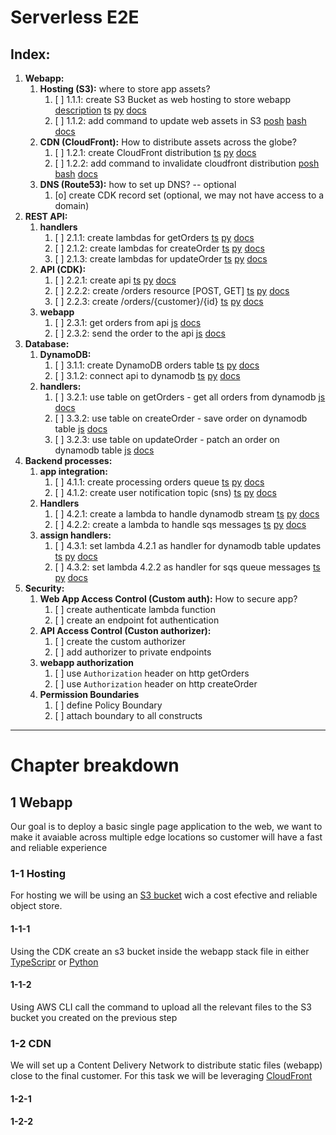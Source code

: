 # Serverless E2E



## **Index:**
1. **Webapp:**
    1. **Hosting (S3):** where to store app assets?
       1. [ ] 1.1.1: create S3 Bucket as web hosting to store webapp [description](#1-1-1) [ts](./infraestructure/lib/webapp-stack.ts) [py](./infraestructure-python/infraestructure_python/webapp_stack.py) [docs](https://docs.aws.amazon.com/cdk/api/v1/docs/aws-s3-readme.html)
       2. [ ] 1.1.2: add command to update web assets in S3 [posh](./webapp/deploy.ps1) [bash](./webapp/deploy.sh)  [docs](https://docs.aws.amazon.com/cli/latest/reference/s3/index.html)
    2. **CDN (CloudFront):** How to distribute assets across the globe?
       1. [ ] 1.2.1: create CloudFront distribution [ts](./infraestructure/lib/webapp-stack.ts) [py](./infraestructure-python/infraestructure_python/webapp_stack.py)  [docs](https://docs.aws.amazon.com/cdk/api/v1/docs/aws-cloudfront-readme.html)
       2. [ ] 1.2.2: add command to invalidate cloudfront distribution [posh](./webapp/deploy.ps1) [bash](./webapp/deploy.sh)  [docs](https://docs.aws.amazon.com/cli/latest/reference/cloudfront/create-invalidation.html)
    3. **DNS (Route53):** how to set up DNS? -- optional
       1. [o] create CDK record set (optional, we may not have access to a domain)
2. **REST API:**
    1. **handlers**
       1. [ ] 2.1.1: create lambdas for getOrders [ts](./infraestructure/lib/api-stack.ts) [py](./infraestructure-python/infraestructure_python/api_stack.py) [docs](https://docs.aws.amazon.com/cdk/api/v1/docs/@aws-cdk_aws-lambda.Function.html)
       2. [ ] 2.1.2: create lambdas for createOrder [ts](./infraestructure/lib/api-stack.ts) [py](./infraestructure-python/infraestructure_python/api_stack.py) [docs](https://docs.aws.amazon.com/cdk/api/v1/docs/@aws-cdk_aws-lambda.Function.html)
       3. [ ] 2.1.3: create lambdas for updateOrder [ts](./infraestructure/lib/api-stack.ts) [py](./infraestructure-python/infraestructure_python/api_stack.py) [docs](https://docs.aws.amazon.com/cdk/api/v1/docs/@aws-cdk_aws-lambda.Function.html)
    2. **API (CDK):**
       1. [ ] 2.2.1: create api [ts](./infraestructure/lib/api-stack.ts) [py](./infraestructure-python/infraestructure_python/api_stack.py) [docs](https://docs.aws.amazon.com/cdk/api/v1/docs/@aws-cdk_aws-apigateway.RestApi.html)
       2. [ ] 2.2.2: create /orders resource [POST, GET] [ts](./infraestructure/lib/api-stack.ts) [py](./infraestructure-python/infraestructure_python/api_stack.py) [docs](https://docs.aws.amazon.com/cdk/api/v1/docs/@aws-cdk_aws-apigateway.IResource.html#addwbrmethodhttpmethod-target-options)
       3. [ ] 2.2.3: create /orders/{customer}/{id} [ts](./infraestructure/lib/api-stack.ts) [py](./infraestructure-python/infraestructure_python/api_stack.py) [docs](https://docs.aws.amazon.com/cdk/api/v1/docs/@aws-cdk_aws-apigateway.IResource.html#addwbrresourcepathpart-options)
    3. **webapp**
       1. [ ] 2.3.1: get orders from api [js](./webapp/src/index.js) [docs](https://developer.mozilla.org/en-US/docs/Web/API/Fetch_API/Using_Fetch)
       2. [ ] 2.3.2: send the order to the api [js](./webapp/src/index.js) [docs](https://developer.mozilla.org/en-US/docs/Web/API/Fetch_API/Using_Fetch#supplying_request_options)
3. **Database:**
    1. **DynamoDB:**
       1. [ ] 3.1.1: create DynamoDB orders table [ts](./infraestructure/lib/backend-stack.ts) [py](./infraestructure-python/infraestructure_python/backend_stack.py) [docs](https://docs.aws.amazon.com/cdk/api/v1/docs/aws-dynamodb-readme.html)
       2. [ ] 3.1.2: connect api to dynamodb [ts](./infraestructure/lib/backend-stack.ts) [py](./infraestructure-python/infraestructure_python/backend_stack.py) [docs](https://docs.aws.amazon.com/cdk/api/v1/docs/@aws-cdk_aws-dynamodb.Table.html#static-fromwbrtablewbrarnscope-id-tablearn)
    2. **handlers:**
       1. [ ] 3.2.1: use table on getOrders - get all orders from dynamodb [js](./functions/get-orders/index.js) [docs](https://docs.aws.amazon.com/AWSJavaScriptSDK/latest/AWS/DynamoDB/DocumentClient.html#scan-property)
       2. [ ] 3.3.2: use table on createOrder - save order on dynamodb table [js](./functions/create-orders/index.js) [docs](https://docs.aws.amazon.com/AWSJavaScriptSDK/latest/AWS/DynamoDB/DocumentClient.html#put-property)
       3. [ ] 3.2.3: use table on updateOrder - patch an order on dynamodb table [js](./functions/update-orders/index.js) [docs](https://docs.aws.amazon.com/AWSJavaScriptSDK/latest/AWS/DynamoDB/DocumentClient.html#update-property)
4. **Backend processes:**
    1. **app integration:**
       1. [ ] 4.1.1: create processing orders queue [ts](./infraestructure/lib/backend-stack.ts) [py](./infraestructure-python/infraestructure_python/backend_stack.py) [docs](https://docs.aws.amazon.com/cdk/api/v1/docs/@aws-cdk_aws-sqs.Queue.html)
       2. [ ] 4.1.2: create user notification topic (sns) [ts](./infraestructure/lib/backend-stack.ts) [py](./infraestructure-python/infraestructure_python/backend_stack.py) [docs](https://docs.aws.amazon.com/cdk/api/v1/docs/@aws-cdk_aws-sns.Topic.html)
    2. **Handlers** 
       1. [ ] 4.2.1: create a lambda to handle dynamodb stream [ts](./infraestructure/lib/backend-stack.ts) [py](./infraestructure-python/infraestructure_python/backend_stack.py) [docs](https://docs.aws.amazon.com/cdk/api/v1/docs/@aws-cdk_aws-lambda.Function.html)
       2. [ ] 4.2.2: create a lambda to handle sqs messages [ts](./infraestructure/lib/backend-stack.ts) [py](./infraestructure-python/infraestructure_python/backend_stack.py) [docs](https://docs.aws.amazon.com/cdk/api/v1/docs/@aws-cdk_aws-lambda.Function.html)
    3. **assign handlers:** 
       1. [ ] 4.3.1: set lambda 4.2.1 as handler for dynamodb table updates [ts](./infraestructure/lib/backend-stack.ts) [py](./infraestructure-python/infraestructure_python/backend_stack.py) [docs](https://docs.aws.amazon.com/cdk/api/v1/docs/@aws-cdk_aws-lambda.Function.html#addwbreventwbrsourcesource)
       2. [ ] 4.3.2: set lambda 4.2.2 as handler for sqs queue messages [ts](./infraestructure/lib/backend-stack.ts) [py](./infraestructure-python/infraestructure_python/backend_stack.py) [docs](https://docs.aws.amazon.com/cdk/api/v1/docs/aws-lambda-event-sources-readme.html)
5.  **Security:**
    1. **Web App Access Control (Custom auth):** How to secure app?
       1. [ ] create authenticate lambda function
       2. [ ] create an endpoint fot authentication
    2. **API Access Control (Custon authorizer):**
       1. [ ] create the custom authorizer
       2. [ ] add authorizer to private endpoints
    3. **webapp authorization**
        1. [ ] use `Authorization` header on http getOrders
        2. [ ] use `Authorization` header on http createOrder
    4. **Permission Boundaries**
        1. [ ] define Policy Boundary
        2. [ ] attach boundary to all constructs


--- 

# Chapter breakdown

## 1 Webapp
Our goal is to deploy a basic single page application to the web, we want to make it avaiable across multiple edge locations so customer will have a fast and reliable experience

### 1-1 Hosting
For hosting we will be using an [S3 bucket](https://aws.amazon.com/s3/) wich a cost efective and reliable object store.

#### 1-1-1
Using the CDK create an s3 bucket inside the webapp stack file in either [TypeScripr](./infraestructure/lib/webapp-stack.ts) or [Python](./infraestructure-python/infraestructure_python/webapp_stack.py)

#### 1-1-2
Using AWS CLI call the command to upload all the relevant files to the S3 bucket you created on the previous step

### 1-2 CDN
We will set up a Content Delivery Network to distribute static files (webapp) close to the final customer.
For this task we will be leveraging [CloudFront](https://aws.amazon.com/cloudfront/)

#### 1-2-1


#### 1-2-2